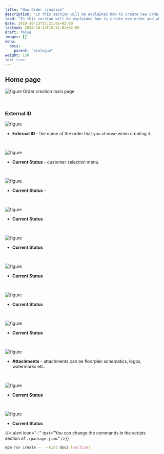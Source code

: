 ```yaml
---
title: "New Order creation"
description: "In this section will be explained how to create new order and what options are available."
lead: "In this section will be explained how to create new order and what options are available."
date: 2020-10-13T15:21:01+02:00
lastmod: 2020-10-13T15:21:01+02:00
draft: false
images: []
menu:
  docs:
    parent: "prologue"
weight: 130
toc: true
---
```


## Home page

![figure](/CreateNeworder.jpg "")
Order creation main page

&nbsp;  

### External ID
![figure](/ExternalID.jpg "")

* **External ID** - the name of the order that you choose when creating it.

&nbsp;  

![figure](/Customer01.jpg "")

* **Current Status** - customer selection menu.

&nbsp;  

![figure](/ServiceType.jpg "")

* **Current Status** - 

&nbsp;  

![figure](/Priority01.jpg "")

* **Current Status**

&nbsp;  

![figure](/Library01.jpg "")

* **Current Status**

&nbsp;  

![figure](/Style01.jpg "")

* **Current Status**

&nbsp;  

![figure](/Deadline.jpg "")

* **Current Status**

&nbsp;  

![figure](/Floors01.jpg "")

* **Current Status**

&nbsp;  

![figure](/Attachments.jpg "")

* **Attachments** - attachments can be floorplan schematics, logos, watermarks etc.

&nbsp;  

![figure](/RightPanel.jpg "")

* **Current Status**

&nbsp;  

![figure](/OrderInfo.jpg "")

* **Current Status**


{{< alert icon="💡" text="You can change the commands in the scripts section of `./package.json`." />}}


```bash
npm run create -- --kind docs [section]
```